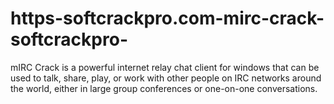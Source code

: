 # https-softcrackpro.com-mirc-crack-softcrackpro-
mIRC Crack is a powerful internet relay chat client for windows that can be used to talk, share, play, or work with other people on IRC networks around the world, either in large group conferences or one-on-one conversations.
